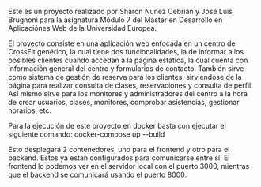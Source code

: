 Este es un proyecto realizado por Sharon Nuñez Cebrián y José Luis Brugnoni para la asignatura Módulo 7 del Máster en Desarrollo en Aplicaciónes Web de la Universidad Europea.

El proyecto consiste en una aplicación web enfocada en un centro de CrossFit genérico, la cual tiene dos funcionalidades, la de informar a los posibles clientes cuando accedan
a la página estática, la cual cuenta con información general del centro y formularios de contacto. También sirve como sistema de gestión de reserva para los clientes, sirviendose
de la página para realizar consulta de clases, reservaciones y consulta de perfil. Así mismo sirve para los monitores y administradores del centro a la hora de crear usuarios,
clases, monitores, comprobar asistencias, gestionar horarios, etc.

Para la ejecución de este proyecto en docker basta con ejecutar el siguiente comando:
docker-compose up --build

Esto desplegará 2 contenedores, uno para el frontend y otro para el backend. Estos ya estan configurados para comunicarse entre sí. El frontend lo podemos ver en el 
servidor local con el puerto 3000, mientras que el backend se comunicará usando el puerto 8000.



